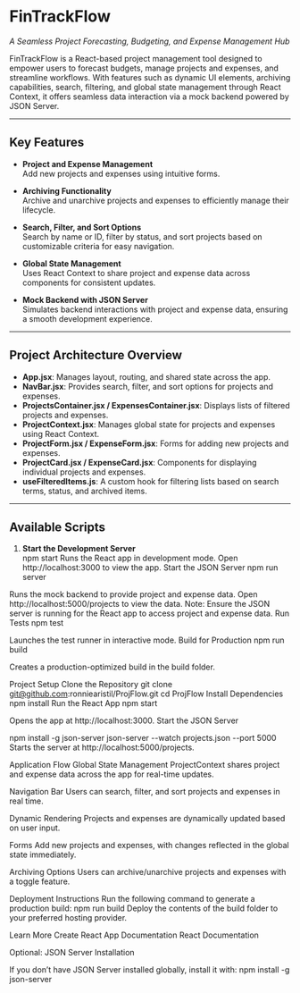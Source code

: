 # FinTrackFlow  
_A Seamless Project Forecasting, Budgeting, and Expense Management Hub_

FinTrackFlow is a React-based project management tool designed to empower users to forecast budgets, manage projects and expenses, and streamline workflows. With features such as dynamic UI elements, archiving capabilities, search, filtering, and global state management through React Context, it offers seamless data interaction via a mock backend powered by JSON Server.

---

## Key Features  

- **Project and Expense Management**  
  Add new projects and expenses using intuitive forms.  

- **Archiving Functionality**  
  Archive and unarchive projects and expenses to efficiently manage their lifecycle.  

- **Search, Filter, and Sort Options**  
  Search by name or ID, filter by status, and sort projects based on customizable criteria for easy navigation.  

- **Global State Management**  
  Uses React Context to share project and expense data across components for consistent updates.  

- **Mock Backend with JSON Server**  
  Simulates backend interactions with project and expense data, ensuring a smooth development experience.  

---

## Project Architecture Overview  

- **App.jsx**: Manages layout, routing, and shared state across the app.  
- **NavBar.jsx**: Provides search, filter, and sort options for projects and expenses.  
- **ProjectsContainer.jsx / ExpensesContainer.jsx**: Displays lists of filtered projects and expenses.  
- **ProjectContext.jsx**: Manages global state for projects and expenses using React Context.  
- **ProjectForm.jsx / ExpenseForm.jsx**: Forms for adding new projects and expenses.  
- **ProjectCard.jsx / ExpenseCard.jsx**: Components for displaying individual projects and expenses.  
- **useFilteredItems.js**: A custom hook for filtering lists based on search terms, status, and archived items.  

---

## Available Scripts  

1. **Start the Development Server**  
npm start
Runs the React app in development mode.
Open http://localhost:3000 to view the app.
Start the JSON Server
npm run server

Runs the mock backend to provide project and expense data.
Open http://localhost:5000/projects to view the data.
Note: Ensure the JSON server is running for the React app to access project and expense data.
Run Tests
npm test

Launches the test runner in interactive mode.
Build for Production
npm run build

Creates a production-optimized build in the build folder.

Project Setup
Clone the Repository
git clone git@github.com:ronniearistil/ProjFlow.git
cd ProjFlow
Install Dependencies
npm install
Run the React App
npm start

Opens the app at http://localhost:3000.
Start the JSON Server

npm install -g json-server
json-server --watch projects.json --port 5000
Starts the server at http://localhost:5000/projects.

Application Flow
Global State Management
ProjectContext shares project and expense data across the app for real-time updates.

Navigation Bar
Users can search, filter, and sort projects and expenses in real time.

Dynamic Rendering
Projects and expenses are dynamically updated based on user input.

Forms
Add new projects and expenses, with changes reflected in the global state immediately.

Archiving Options
Users can archive/unarchive projects and expenses with a toggle feature.

Deployment Instructions
Run the following command to generate a production build:
npm run build
Deploy the contents of the build folder to your preferred hosting provider.

Learn More
Create React App Documentation
React Documentation

Optional: JSON Server Installation

If you don’t have JSON Server installed globally, install it with:
npm install -g json-server